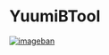 # YuumiBTool

[![imageban](https://i6.imageban.ru/out/2022/09/21/125bae239d93b51ec138ca0acc3bcfda.png)](https://imageban.ru)
